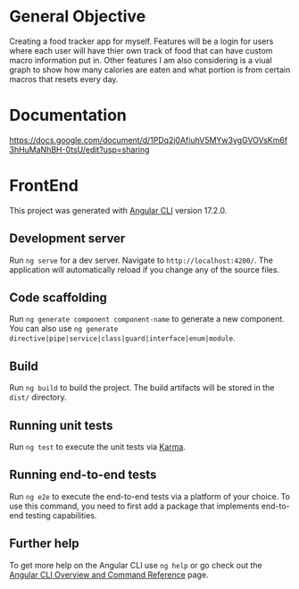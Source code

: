 # General Objective
Creating a food tracker app for myself. Features will be a login for users where each user will have thier own track of food that can have custom macro information put in.
Other features I am also considering is a viual graph to show how many calories are eaten and what portion is from certain macros that resets every day.

# Documentation
https://docs.google.com/document/d/1PDq2j0AfiuhV5MYw3ygGVOVsKm6f3hHuMaNhBH-0tsU/edit?usp=sharing

# FrontEnd

This project was generated with [Angular CLI](https://github.com/angular/angular-cli) version 17.2.0.

## Development server

Run `ng serve` for a dev server. Navigate to `http://localhost:4200/`. The application will automatically reload if you change any of the source files.

## Code scaffolding

Run `ng generate component component-name` to generate a new component. You can also use `ng generate directive|pipe|service|class|guard|interface|enum|module`.

## Build

Run `ng build` to build the project. The build artifacts will be stored in the `dist/` directory.

## Running unit tests

Run `ng test` to execute the unit tests via [Karma](https://karma-runner.github.io).

## Running end-to-end tests

Run `ng e2e` to execute the end-to-end tests via a platform of your choice. To use this command, you need to first add a package that implements end-to-end testing capabilities.

## Further help

To get more help on the Angular CLI use `ng help` or go check out the [Angular CLI Overview and Command Reference](https://angular.io/cli) page.

